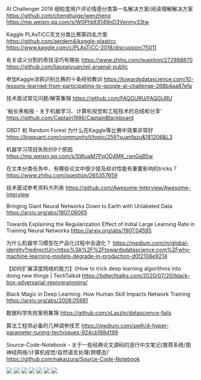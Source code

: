 AI Challenger 2018 细粒度用户评论情感分类第一名解决方案/阅读理解解决方案
https://github.com/chenghuige/wenzheng
https://mp.weixin.qq.com/s/W0PhbE8149nD3Venmy33tw

Kaggle PLAsTiCC天文分类比赛第四名方案
https://github.com/aerdem4/kaggle-plasticc
https://www.kaggle.com/c/PLAsTiCC-2018/discussion/75011

有关语义分割的奇技淫巧有哪些
https://www.zhihu.com/question/272988870
https://github.com/liaopeiyuan/ml-arsenal-public

参加Kaggle涂鸦识别比赛的十条经验教训
https://towardsdatascience.com/10-lessons-learned-from-participating-to-google-ai-challenge-268b4aa87efa

技术面试常见问题/解答集锦
https://github.com/FAQGURU/FAQGURU

'船长黑板报 - 关于机器学习、计算机视觉和工程技术的总结和分享'
https://github.com/Captain1986/CaptainBlackboard

GBDT 和 Random Forest 为什么在Kaggle等比赛中效果非常好
https://bigquant.com/community/t/topic/259?suanfazu&181206&L3

机器学习项目失败的9个原因
https://mp.weixin.qq.com/s/SWuaM7PqOD4MK_rpnGaB5w

在文本分类任务中，有哪些论文中很少提及却对性能有重要影响的tricks？
https://www.zhihu.com/question/265357659

技术面试参考资料大列表
https://github.com/Awesome-Interview/Awesome-Interview

Bringing Giant Neural Networks Down to Earth with Unlabeled Data
https://arxiv.org/abs/1907.06065

Towards Explaining the Regularization Effect of Initial Large Learning Rate in Training Neural Networks
https://arxiv.org/abs/1907.04595

为什么机器学习模型在产品化过程中会退化？
https://medium.com/m/global-identity?redirectUrl=https%3A%2F%2Ftowardsdatascience.com%2Fwhy-machine-learning-models-degrade-in-production-d0f2108e9214

【如何扩展深度网络的能力】《How to trick deep learning algorithms into doing new things | TechTalks》
https://bdtechtalks.com/2020/07/20/black-box-adversarial-reprogramming/

Black Magic in Deep Learning: How Human Skill Impacts Network Training
https://arxiv.org/abs/2008.05981

数据科学失败案例集锦
https://github.com/xLaszlo/datascience-fails

算法工程师必备的几种调参技艺
https://medium.com/swlh/4-hyper-parameter-tuning-techniques-924cb188d199

Source-Code-Notebook - 关于一些经典论文源码的逐行中文笔记(推荐系统/图神经网络/计算机视觉/自然语言处理/跨模态)’
https://github.com/nakaizura/Source-Code-Notebook


![](https://flomo.oss-cn-shanghai.aliyuncs.com/file/2021-02-06/20750/20e90eddb33816a624572894fa660e5b.png)
![](https://flomo.oss-cn-shanghai.aliyuncs.com/file/2021-02-06/20750/fcf09268bce6adcd9c374e8e69c5f891.png)
![](https://flomo.oss-cn-shanghai.aliyuncs.com/file/2021-02-06/20750/61eedd6f389b927bd3de8eaf7f7f73d7.png)
![](https://flomo.oss-cn-shanghai.aliyuncs.com/file/2021-02-06/20750/4ba887ddf30c46e4bf9dc0791bb5f91c.png)
![](https://flomo.oss-cn-shanghai.aliyuncs.com/file/2021-02-06/20750/867d30c0eacdf858ddaa476c9984c63b.png)
![](https://flomo.oss-cn-shanghai.aliyuncs.com/file/2021-02-06/20750/41edee0cd71be9e9d0deedf7ab700078.png)
![](https://flomo.oss-cn-shanghai.aliyuncs.com/file/2021-02-06/20750/5f8b8e24f64c179fb0a584dbea5b7500.png)